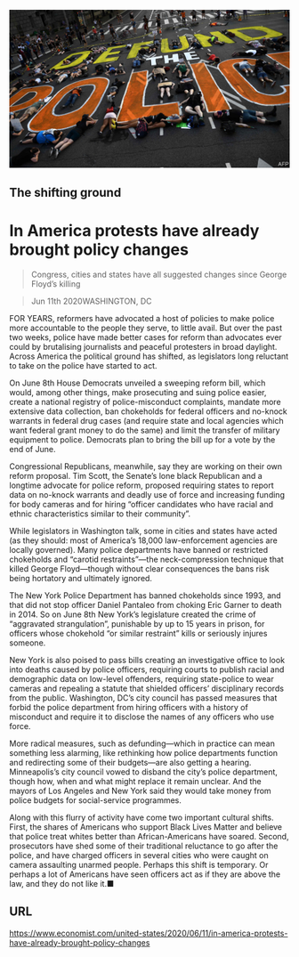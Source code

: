 ![](./images/20200613_USP002.jpg)

## The shifting ground

# In America protests have already brought policy changes

> Congress, cities and states have all suggested changes since George Floyd’s killing

> Jun 11th 2020WASHINGTON, DC

FOR YEARS, reformers have advocated a host of policies to make police more accountable to the people they serve, to little avail. But over the past two weeks, police have made better cases for reform than advocates ever could by brutalising journalists and peaceful protesters in broad daylight. Across America the political ground has shifted, as legislators long reluctant to take on the police have started to act.

On June 8th House Democrats unveiled a sweeping reform bill, which would, among other things, make prosecuting and suing police easier, create a national registry of police-misconduct complaints, mandate more extensive data collection, ban chokeholds for federal officers and no-knock warrants in federal drug cases (and require state and local agencies which want federal grant money to do the same) and limit the transfer of military equipment to police. Democrats plan to bring the bill up for a vote by the end of June.

Congressional Republicans, meanwhile, say they are working on their own reform proposal. Tim Scott, the Senate’s lone black Republican and a longtime advocate for police reform, proposed requiring states to report data on no-knock warrants and deadly use of force and increasing funding for body cameras and for hiring “officer candidates who have racial and ethnic characteristics similar to their community”.

While legislators in Washington talk, some in cities and states have acted (as they should: most of America’s 18,000 law-enforcement agencies are locally governed). Many police departments have banned or restricted chokeholds and “carotid restraints”—the neck-compression technique that killed George Floyd—though without clear consequences the bans risk being hortatory and ultimately ignored.

The New York Police Department has banned chokeholds since 1993, and that did not stop officer Daniel Pantaleo from choking Eric Garner to death in 2014. So on June 8th New York’s legislature created the crime of “aggravated strangulation”, punishable by up to 15 years in prison, for officers whose chokehold “or similar restraint” kills or seriously injures someone.

New York is also poised to pass bills creating an investigative office to look into deaths caused by police officers, requiring courts to publish racial and demographic data on low-level offenders, requiring state-police to wear cameras and repealing a statute that shielded officers’ disciplinary records from the public. Washington, DC’s city council has passed measures that forbid the police department from hiring officers with a history of misconduct and require it to disclose the names of any officers who use force.

More radical measures, such as defunding—which in practice can mean something less alarming, like rethinking how police departments function and redirecting some of their budgets—are also getting a hearing. Minneapolis’s city council vowed to disband the city’s police department, though how, when and what might replace it remain unclear. And the mayors of Los Angeles and New York said they would take money from police budgets for social-service programmes.

Along with this flurry of activity have come two important cultural shifts. First, the shares of Americans who support Black Lives Matter and believe that police treat whites better than African-Americans have soared. Second, prosecutors have shed some of their traditional reluctance to go after the police, and have charged officers in several cities who were caught on camera assaulting unarmed people. Perhaps this shift is temporary. Or perhaps a lot of Americans have seen officers act as if they are above the law, and they do not like it.■

## URL

https://www.economist.com/united-states/2020/06/11/in-america-protests-have-already-brought-policy-changes
